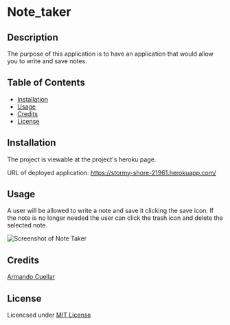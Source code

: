 # Note_taker

## Description
The purpose of this application is to have an application that would allow you to write and save notes.

## Table of Contents

* [Installation](#installation)
* [Usage](#usage)
* [Credits](#credits)
* [License](#license)


## Installation

The project is viewable at the project's heroku page.

URL of deployed application: https://stormy-shore-21961.herokuapp.com/

## Usage
A user will be allowed to write a note and save it clicking the save icon. If the note is no longer needed the user can click the trash icon and delete the selected note.

![Screenshot of Note Taker](assets/images/note_taker_screenshot.png)


## Credits

[Armando Cuellar](https://github.com/armcuellar) 


## License

Licencsed under [MIT License](LICENSE)